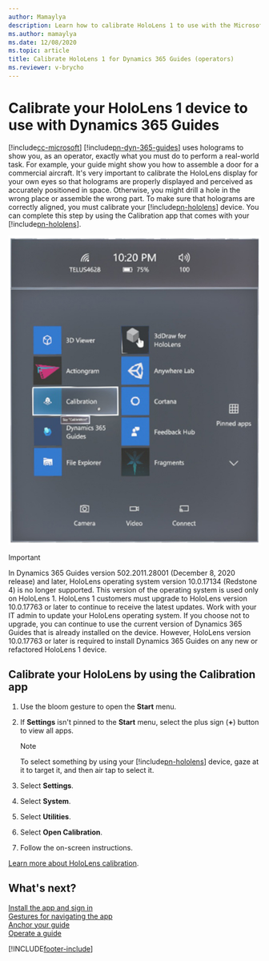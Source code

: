 ```yaml
---
author: Mamaylya
description: Learn how to calibrate HoloLens 1 to use with the Microsoft Dynamics 365 Guides app.
ms.author: mamaylya
ms.date: 12/08/2020
ms.topic: article
title: Calibrate HoloLens 1 for Dynamics 365 Guides (operators)
ms.reviewer: v-brycho
---
```


# Calibrate your HoloLens 1 device to use with Dynamics 365 Guides

[!include[cc-microsoft](../includes/cc-microsoft.md)] [!include[pn-dyn-365-guides](../includes/pn-dyn-365-guides.md)] uses holograms to show you, as an operator, exactly what you must do to perform a real-world task. For example, your guide might show you how to assemble a door for a commercial aircraft. It's very important to calibrate the HoloLens display for your own eyes so that holograms are properly displayed and perceived as accurately positioned in space. Otherwise, you might drill a hole in the wrong place or assemble the wrong part. To make sure that holograms are correctly aligned, you must calibrate your [!include[pn-hololens](../includes/pn-hololens.md)] device. You can complete this step by using the Calibration app that comes with your [!include[pn-hololens](../includes/pn-hololens.md)].

![HoloLens Calibration app](media/calibration.PNG "HoloLens Calibration app")

> [!IMPORTANT]
> In Dynamics 365 Guides version 502.2011.28001 (December 8, 2020 release) and later, HoloLens operating system version 10.0.17134 (Redstone 4) is no longer supported. This version of the operating system is used only on HoloLens 1. HoloLens 1 customers must upgrade to HoloLens version 10.0.17763 or later to continue to receive the latest updates. Work with your IT admin to update your HoloLens operating system. If you choose not to upgrade, you can continue to use the current version of Dynamics 365 Guides that is already installed on the device. However, HoloLens version 10.0.17763 or later is required to install Dynamics 365 Guides on any new or refactored HoloLens 1 device. 

## Calibrate your HoloLens by using the Calibration app

1. Use the bloom gesture to open the **Start** menu.

2. If **Settings** isn't pinned to the **Start** menu, select the plus sign (**+**) button to view all apps.

    > [!NOTE]
    > To select something by using your [!include[pn-hololens](../includes/pn-hololens.md)] device, gaze at it to target it, and then air tap to select it. 

3. Select **Settings**.

4. Select **System**.

5. Select **Utilities**.

6. Select **Open Calibration**.

7. Follow the on-screen instructions.

[Learn more about HoloLens calibration](/windows/mixed-reality/calibration).

## What's next?

[Install the app and sign in](install-sign-in-operator.md)<br>
[Gestures for navigating the app](operator-gestures.md)<br>
[Anchor your guide](operator-anchor.md)<br>
[Operate a guide](operator-step-card-orientation.md)


[!INCLUDE[footer-include](../includes/footer-banner.md)]
